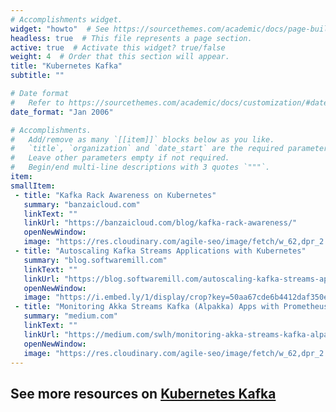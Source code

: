 ```yaml
---
# Accomplishments widget.
widget: "howto"  # See https://sourcethemes.com/academic/docs/page-builder/
headless: true  # This file represents a page section.
active: true  # Activate this widget? true/false
weight: 4  # Order that this section will appear.
title: "Kubernetes Kafka"
subtitle: ""

# Date format
#   Refer to https://sourcethemes.com/academic/docs/customization/#date-format
date_format: "Jan 2006"

# Accomplishments.
#   Add/remove as many `[[item]]` blocks below as you like.
#   `title`, `organization` and `date_start` are the required parameters.
#   Leave other parameters empty if not required.
#   Begin/end multi-line descriptions with 3 quotes `"""`.
item:
smallItem: 
 - title: "Kafka Rack Awareness on Kubernetes"
   summary: "banzaicloud.com"
   linkText: ""
   linkUrl: "https://banzaicloud.com/blog/kafka-rack-awareness/"
   openNewWindow: 
   image: "https://res.cloudinary.com/agile-seo/image/fetch/w_62,dpr_2.0,d_blank_am8gzx.png/https%3A%2F%2Flogo.clearbit.com%2Fbanzaicloud.com%3Fsize%3D250"
 - title: "Autoscaling Kafka Streams Applications with Kubernetes"
   summary: "blog.softwaremill.com"
   linkText: ""
   linkUrl: "https://blog.softwaremill.com/autoscaling-kafka-streams-applications-with-kubernetes-9aed2e37d3a0"
   openNewWindow: 
   image: "https://i.embed.ly/1/display/crop?key=50aa67cde6b4412daf350e3f34226686&amp;width=200&amp;height=150&amp;errorurl=https%3A%2F%2Fs2-embed-ly.s3.amazonaws.com%2Fdisplay%2Fv1%2Fimages%2Flogo.png&amp;url=https%3A%2F%2Fmiro.medium.com%2Fmax%2F46%2F0*PnBJQjjJEQEB_fM8%3Fq%3D20"
 - title: "Monitoring Akka Streams Kafka (Alpakka) Apps with Prometheus in Kubernetes"
   summary: "medium.com"
   linkText: ""
   linkUrl: "https://medium.com/swlh/monitoring-akka-streams-kafka-alpakka-apps-with-prometheus-in-kubernetes-e1653c6fe6a0"
   openNewWindow: 
   image: "https://res.cloudinary.com/agile-seo/image/fetch/w_62,dpr_2.0,d_blank_am8gzx.png/https%3A%2F%2Flogo.clearbit.com%2Fmedium.com%3Fsize%3D250"
---
```




## See more resources on [Kubernetes Kafka](/display/containers/kubernetes+kafka)